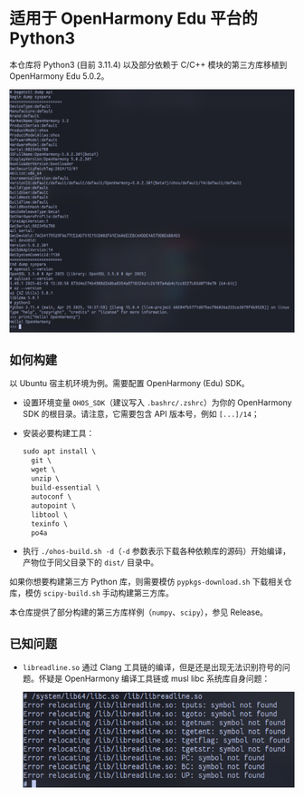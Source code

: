 
# 适用于 OpenHarmony Edu 平台的 Python3

本仓库将 Python3 (目前 3.11.4) 以及部分依赖于 C/C++ 模块的第三方库移植到 OpenHarmony Edu 5.0.2。

<img src="imgs/cover.png" />



## 如何构建

以 Ubuntu 宿主机环境为例。需要配置 OpenHarmony (Edu) SDK。

- 设置环境变量 `OHOS_SDK`（建议写入 `.bashrc/.zshrc`）为你的 OpenHarmony SDK 的根目录。请注意，它需要包含 API 版本号，例如 `[...]/14`；

- 安装必要构建工具：

  ```shell
  sudo apt install \
  	git \
  	wget \
  	unzip \
  	build-essential \
  	autoconf \
  	autopoint \
  	libtool \
  	texinfo \
  	po4a
  ```

- 执行 `./ohos-build.sh -d`（`-d` 参数表示下载各种依赖库的源码）开始编译，产物位于同父目录下的 `dist/` 目录中。



如果你想要构建第三方 Python 库，则需要模仿 `pypkgs-download.sh` 下载相关仓库，模仿 `scipy-build.sh` 手动构建第三方库。

本仓库提供了部分构建的第三方库样例（`numpy`、`scipy`），参见 Release。



## 已知问题

- `libreadline.so` 通过 Clang 工具链的编译，但是还是出现无法识别符号的问题。怀疑是 OpenHarmony 编译工具链或 musl libc 系统库自身问题：

    <img src="imgs/issue2.png" />